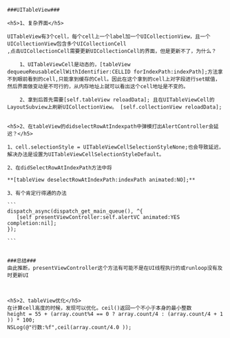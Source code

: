 ```
###UITableView###
```


    <h5>1、复杂界面</h5>

    UITableView有3个cell，每个cell上一个label加一个UICollectionView，且一个UICollectionView包含多个UICollectionCell
    ,点击UICollectionCell需要更新UICollectionCell的界面，但是更新不了，为什么？

        1、UITableViewCell是动态的，[tableView dequeueReusableCellWithIdentifier:CELLID forIndexPath:indexPath];方法拿不到眼前看到的cell,只能拿到缓存的Cell。因此在这个拿到的cell上对字段进行set赋值，然后界面做变动是不可行的，从内存地址上就可以看出这个cell地址是不变的。

        2、拿到后首先需要[self.tableView reloadData]; 且在UITableViewCell的LayoutSubview上刷新UICollectionView。 [self.collectionView reloadData];


    <h5>2、在tableView的didselectRowAtIndexpath中弹模打出AlertController会延迟？</h5>

    1、cell.selectionStyle = UITableViewCellSelectionStyleNone;也会导致延迟，解决办法是设置为UITableViewCellSelectionStyleDefault。

    2、在didSelectRowAtIndexPath方法中将

    **[tableView deselectRowAtIndexPath:indexPath animated:NO];**

    3、有个肯定行得通的办法

    ```
    dispatch_async(dispatch_get_main_queue(), ^{
       [self presentViewController:self.alertVC animated:YES completion:nil];
    });

    ```


    ###总结###
    由此推断，presentViewController这个方法有可能不是在UI线程执行的或runloop没有及时更新UI



    <h5>2、tableView优化</h5>
    在计算cell高度的时候，发现可以优化。ceil()返回一个不小于本身的最小整数
    height = 55 + (array.count%4 == 0 ? array.count/4 : (array.count/4 + 1 )) * 100;
    NSLog(@"行数:%f",ceil(array.count/4.0 ));



